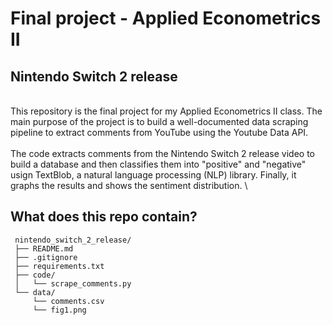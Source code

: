 # Final project - Applied Econometrics II
## Nintendo Switch 2 release
\
This repository is the final project for my Applied Econometrics II class.
The main purpose of the project is to build a well-documented data scraping pipeline to extract comments from YouTube using the Youtube Data API. 
\
\
The code extracts comments from the Nintendo Switch 2 release video to build a database and then classifies them into "positive" and "negative" usign TextBlob, a natural language processing (NLP) library. Finally, it graphs the results and shows the sentiment distribution.
\
## What does this repo contain?
 ```
  nintendo_switch_2_release/
  ├── README.md
  ├── .gitignore
  ├── requirements.txt 
  ├── code/
  │   └── scrape_comments.py    
  └── data/
      └── comments.csv
      └── fig1.png           
  ```
